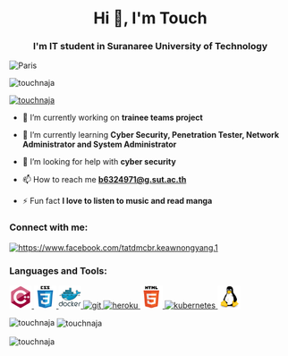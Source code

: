 <h1 align="center">Hi 👋, I'm Touch</h1>
<h3 align="center">I'm IT student in Suranaree University of Technology</h3>
<img src="https://media.giphy.com/media/LHZyixOnHwDDy/giphy.gif" alt="Paris" class="center">
<p align="left"> <img src="https://komarev.com/ghpvc/?username=touchnaja&label=Profile%20views&color=0e75b6&style=flat" alt="touchnaja" /> </p>

<p align="left"> <a href="https://github.com/ryo-ma/github-profile-trophy"><img src="https://github-profile-trophy.vercel.app/?username=touchnaja" alt="touchnaja" /></a> </p>

- 🔭 I’m currently working on **trainee teams project**

- 🌱 I’m currently learning **Cyber Security, Penetration Tester, Network Administrator and System Administrator**

- 🤝 I’m looking for help with **cyber security**

- 📫 How to reach me **b6324971@g.sut.ac.th**

- ⚡ Fun fact **I love to listen to music and read manga**

<h3 align="left">Connect with me:</h3>
<p align="left">
<a href="https://fb.com/https://www.facebook.com/tatdmcbr.keawnongyang.1" target="blank"><img align="center" src="https://raw.githubusercontent.com/rahuldkjain/github-profile-readme-generator/master/src/images/icons/Social/facebook.svg" alt="https://www.facebook.com/tatdmcbr.keawnongyang.1" height="30" width="40" /></a>
</p>

<h3 align="left">Languages and Tools:</h3>
<p align="left"> <a href="https://www.w3schools.com/cpp/" target="_blank" rel="noreferrer"> <img src="https://raw.githubusercontent.com/devicons/devicon/master/icons/cplusplus/cplusplus-original.svg" alt="cplusplus" width="40" height="40"/> </a> <a href="https://www.w3schools.com/css/" target="_blank" rel="noreferrer"> <img src="https://raw.githubusercontent.com/devicons/devicon/master/icons/css3/css3-original-wordmark.svg" alt="css3" width="40" height="40"/> </a> <a href="https://www.docker.com/" target="_blank" rel="noreferrer"> <img src="https://raw.githubusercontent.com/devicons/devicon/master/icons/docker/docker-original-wordmark.svg" alt="docker" width="40" height="40"/> </a> <a href="https://git-scm.com/" target="_blank" rel="noreferrer"> <img src="https://www.vectorlogo.zone/logos/git-scm/git-scm-icon.svg" alt="git" width="40" height="40"/> </a> <a href="https://heroku.com" target="_blank" rel="noreferrer"> <img src="https://www.vectorlogo.zone/logos/heroku/heroku-icon.svg" alt="heroku" width="40" height="40"/> </a> <a href="https://www.w3.org/html/" target="_blank" rel="noreferrer"> <img src="https://raw.githubusercontent.com/devicons/devicon/master/icons/html5/html5-original-wordmark.svg" alt="html5" width="40" height="40"/> </a> <a href="https://kubernetes.io" target="_blank" rel="noreferrer"> <img src="https://www.vectorlogo.zone/logos/kubernetes/kubernetes-icon.svg" alt="kubernetes" width="40" height="40"/> </a> <a href="https://www.linux.org/" target="_blank" rel="noreferrer"> <img src="https://raw.githubusercontent.com/devicons/devicon/master/icons/linux/linux-original.svg" alt="linux" width="40" height="40"/> </a> </p>

<p><img align="left" src="https://github-readme-stats.vercel.app/api/top-langs?username=touchnaja&show_icons=true&locale=en&layout=compact" alt="touchnaja" /></p>

<p>&nbsp;<img align="center" src="https://github-readme-stats.vercel.app/api?username=touchnaja&show_icons=true&locale=en" alt="touchnaja" /></p>

<p><img align="center" src="https://github-readme-streak-stats.herokuapp.com/?user=touchnaja&" alt="touchnaja" /></p>
